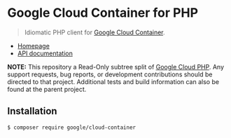 # Google Cloud Container for PHP

> Idiomatic PHP client for [Google Cloud Container](https://cloud.google.com/kubernetes-engine/).

* [Homepage](http://googlecloudplatform.github.io/google-cloud-php)
* [API documentation](http://googlecloudplatform.github.io/google-cloud-php/#/docs/cloud-container/latest/readme)

**NOTE:** This repository a Read-Only subtree split of
[Google Cloud PHP](https://github.com/googlecloudplatform/google-cloud-php). Any
support requests, bug reports, or development contributions should be directed to
that project. Additional tests and build information can also be found at the
parent project.

## Installation

```
$ composer require google/cloud-container
```
